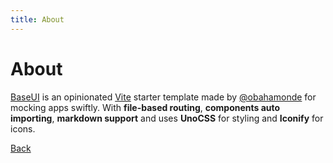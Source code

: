 ```yaml
---
title: About
---
```


# About

[BaseUI](https://github.com/obahamonde/base_ui) is an opinionated [Vite](https://github.com/vitejs/vite) starter template made by [@obahamonde](https://github.com/obahamonde) for mocking apps swiftly. With **file-based routing**, **components auto importing**, **markdown support** and uses **UnoCSS** for styling and **Iconify** for icons.

<a href="/" class="btn-del">Back</a>
